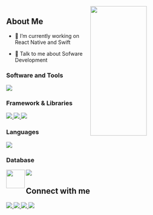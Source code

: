 <img width="55%" align="right" src="https://media.giphy.com/media/ui1hpJSyBDWlG/giphy.gif" height="350" />


<h2> About Me</h2>

- 🔭 I’m currently working on React Native and Swift

- 💬 Talk to me about Sofware Development


<h3 align="left">Software and Tools</h3>
<p align="left">
  <a href="https://skillicons.dev">
    <img src="https://skillicons.dev/icons?i=androidstudio,git,postman,stackoverflow,vscode,figma" />
  </a>
</p>

<h3 align="left">Framework & Libraries</h3>
<p align="left">
  <a href="https://skillicons.dev">
    <img src="https://skillicons.dev/icons?i=flutter" />
    <img src="https://skillicons.dev/icons?i=react" />
    <img src="https://skillicons.dev/icons?i=dotnet" />
  </a>
</p>

<h3 align="left">Languages</h3>
<p align="left">
  <a href="https://skillicons.dev">
    <img src="https://skillicons.dev/icons?i=cs,js,ts,swift,dart" />
  </a>
</p>



<h3 align="left">Database</h3>
<p align="left">
  <a href="https://skillicons.dev">
    <img align="left" src="https://www.svgrepo.com/show/303229/microsoft-sql-server-logo.svg" width="50" height="50" >
    <img src="https://skillicons.dev/icons?i=firebase,mysql" />
    
  </a>
</p>
   



<h2> Connect with me </h2>

<p align="left">
  <a href="https://www.linkedin.com/in/enginbolat/">
    <img src="https://skillicons.dev/icons?i=linkedin" />
  </a>
    <a href="https://twitter.com/Enginnblt">
    <img src="https://skillicons.dev/icons?i=twitter" />
  </a>
  <a href="https://www.github.com/enginbolat">
    <img src="https://skillicons.dev/icons?i=github" />
  </a>
  <a href="https://www.instagram.com/enginn.blt/">
    <img src="https://skillicons.dev/icons?i=instagram" />
  </a>

</p>

</br>
</br>
<br>
